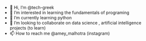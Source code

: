 - 👋 Hi, I’m @tech-greek
- 👀 I’m interested in learning the fundamentals of programing
- 🌱 I’m currently learning python
- 💞️ I’m looking to collaborate on data science , artificial intelligence projects (to learn)
- 📫 How to reach me @amey_malhotra (instagram)

<!---
tech-greek/tech-greek is a ✨ special ✨ repository because its `README.md` (this file) appears on your GitHub profile.
You can click the Preview link to take a look at your changes.
--->
